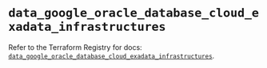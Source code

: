 # `data_google_oracle_database_cloud_exadata_infrastructures`

Refer to the Terraform Registry for docs: [`data_google_oracle_database_cloud_exadata_infrastructures`](https://registry.terraform.io/providers/hashicorp/google/6.50.0/docs/data-sources/oracle_database_cloud_exadata_infrastructures).
